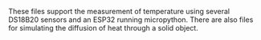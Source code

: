 These files support the measurement of temperature using several DS18B20 sensors and an ESP32 running micropython. There are also files for simulating the diffusion of heat through a solid object.
